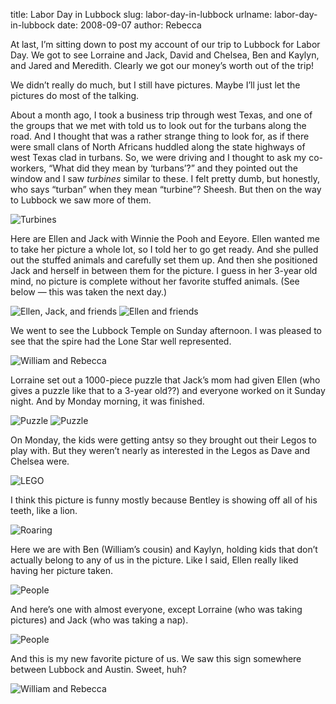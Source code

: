 title: Labor Day in Lubbock
slug: labor-day-in-lubbock
urlname: labor-day-in-lubbock
date: 2008-09-07
author: Rebecca

At last, I&#x02bc;m sitting down to post my account of our trip to Lubbock for
Labor Day. We got to see Lorraine and Jack, David and Chelsea, Ben and Kaylyn,
and Jared and Meredith. Clearly we got our money&#x02bc;s worth out of the trip!

We didn&#x02bc;t really do much, but I still have pictures. Maybe I&#x02bc;ll
just let the pictures do most of the talking.

About a month ago, I took a business trip through west Texas, and one of the
groups that we met with told us to look out for the turbans along the road. And
I thought that was a rather strange thing to look for, as if there were small
clans of North Africans huddled along the state highways of west Texas clad in
turbans. So, we were driving and I thought to ask my co-workers, &ldquo;What did
they mean by &lsquo;turbans&rsquo;?&rdquo; and they pointed out the window and I
saw *turbines* similar to these. I felt pretty dumb, but honestly, who says
&ldquo;turban&rdquo; when they mean &ldquo;turbine&rdquo;? Sheesh. But then on
the way to Lubbock we saw more of them.

<img src="{static>/images/2008-08-30-windmills.jpg" alt="Turbines" class="img-fluid">

Here are Ellen and Jack with Winnie the Pooh and Eeyore. Ellen wanted me to take
her picture a whole lot, so I told her to go get ready. And she pulled out the
stuffed animals and carefully set them up. And then she positioned Jack and
herself in between them for the picture. I guess in her 3-year old mind, no
picture is complete without her favorite stuffed animals. (See below &mdash;
this was taken the next day.)

<img src="{static}/images/2008-08-31-lubbock-01.jpg" alt="Ellen, Jack, and friends" class="img-fluid">

<img src="{static}/images/2008-09-01-lubbock-01.jpg" alt="Ellen and friends" class="img-fluid">

We went to see the Lubbock Temple on Sunday afternoon. I was pleased to see that
the spire had the Lone Star well represented.

<img src="{static}/images/2008-08-31-lubbock-02.jpg" alt="William and Rebecca" class="img-fluid">

Lorraine set out a 1000-piece puzzle that Jack&#x02bc;s mom had given Ellen (who
gives a puzzle like that to a 3-year old??) and everyone worked on it Sunday
night. And by Monday morning, it was finished.

<img src="{static}/images/2008-08-31-lubbock-03.jpg" alt="Puzzle" class="img-fluid">

<img src="{static}/images/2008-09-01-lubbock-02.jpg" alt="Puzzle" class="img-fluid">

On Monday, the kids were getting antsy so they brought out their Legos to play
with. But they weren&#x02bc;t nearly as interested in the Legos as Dave and
Chelsea were.

<img src="{static}/images/2008-09-01-lubbock-03.jpg" alt="LEGO" class="img-fluid">

I think this picture is funny mostly because Bentley is showing off all of his
teeth, like a lion.

<img src="{static}/images/2008-09-01-lubbock-04.jpg" alt="Roaring" class="img-fluid">

Here we are with Ben (William&#x02bc;s cousin) and Kaylyn, holding kids that
don&#x02bc;t actually belong to any of us in the picture. Like I said, Ellen
really liked having her picture taken.

<img src="{static}/images/2008-09-01-lubbock-05.jpg" alt="People" class="img-fluid">

And here&#x02bc;s one with almost everyone, except Lorraine (who was taking
pictures) and Jack (who was taking a nap).

<img src="{static}/images/2008-09-01-lubbock-06.jpg" alt="People" class="img-fluid">

And this is my new favorite picture of us. We saw this sign somewhere between
Lubbock and Austin. Sweet, huh?

<img src="{static}/images/2008-09-01-lubbock-07.jpg" alt="William and Rebecca" class="img-fluid">
